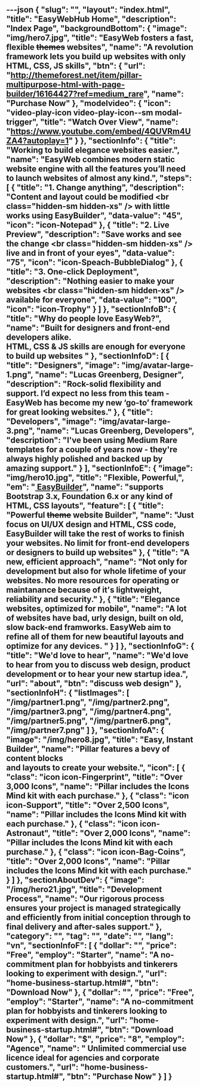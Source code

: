 ---json
{
    "slug": "",
    "layout": "index.html",
    "title": "EasyWebHub Home",
    "description": "Index Page",
    "backgroundBottom": {
        "image": "img/hero7.jpg",
        "title": "EasyWeb fosters a fast, flexible <s>themes</s> websites",
        "name": "A revolution framework lets you build up websites with only  HTML, CSS, JS skills",
        "btn": {
            "url": "http://themeforest.net/item/pillar-multipurpose-html-with-page-builder/16164427?ref=medium_rare",
            "name": "Purchase Now"
        },
        "modelvideo": {
            "icon": "video-play-icon video-play-icon--sm modal-trigger",
            "title": "Watch Over View",
            "name": "https://www.youtube.com/embed/4QUVRm4UZA4?autoplay=1"
        }
    },
    "sectionInfo": {
        "title": "Working to build  elegance websites easier.",
        "name": "EasyWeb combines  modern static website engine with all the features you’ll need to launch websites of almost any kind.",
        "steps": [
            {
                "title": "1. Change anything",
                "description": "Content and layout could be modified <br class=\"hidden-sm hidden-xs\" /> with little works using EasyBuilder",
                "data-value": "45",
                "icon": "icon-Notepad"
            },
            {
                "title": "2. Live Preview",
                "description": "Save  works and see the change <br class=\"hidden-sm hidden-xs\" />  live and in front of your eyes",
                "data-value": "75",
                "icon": "icon-Speach-BubbleDialog"
            },
            {
                "title": "3. One-click Deployment",
                "description": "Nothing easier to make your websites <br class=\"hidden-sm hidden-xs\" /> available for everyone",
                "data-value": "100",
                "icon": "icon-Trophy"
            }
        ]
    },
    "sectionInfoB": {
        "title": "Why do people love EasyWeb?",
        "name": "Built for designers and front-end developers alike. <br/>HTML, CSS & JS skills are enough for everyone to build up websites "
    },
    "sectionInfoD": [
        {
            "title": "Designers",
            "image": "img/avatar-large-1.png",
            "name": "Lucas Greenberg, Designer",
            "description": "Rock-solid flexibility and support. I’d expect no less from this team - EasyWeb has become my new  ‘go-to’ framework for great looking websites."
        },
        {
            "title": "Developers",
            "image": "img/avatar-large-3.png",
            "name": "Lucas Greenberg, Developers",
            "description": "I've been using Medium Rare templates for a couple of years now - they're always highly polished and backed up by amazing support."
        }
    ],
    "sectionInfoE": {
        "image": "img/hero10.jpg",
        "title": "Flexible, Powerful,",
        "em": "<a href=''> EasyBuilder</a>",
        "name": "supports Bootstrap 3.x, Foundation 6.x or any kind of HTML, CSS layouts",
        "feature": [
            {
                "title": "Powerful <s>theme</s> website Builder",
                "name": "Just focus on UI/UX design and HTML, CSS code, EasyBuilder will take the rest of works to finish your websites. No limit for front-end developers or designers to build up websites"
            },
            {
                "title": "A new, efficient approach",
                "name": "Not only for development but also for whole lifetime of your websites. No more resources for operating or maintanance because of it's lightweight, reliability and security."
            },
            {
                "title": "Elegance websites, optimized for mobile",
                "name": "A lot of websites have bad, urly design, built on old, slow back-end framworks. EasyWeb aim to refine all of them for new beautiful layouts and optimize for any devices. "
            }
        ]
    },
    "sectionInfoG": {
        "title": "We'd love to hear",
        "name": "We'd love to hear from you to discuss web design, product development or to hear your new startup idea.",
        "url": "about",
        "btn": "discuss web design"
    },
    "sectionInfoH": {
        "listImages": [
            "/img/partner1.png",
            "/img/partner2.png",
            "/img/partner3.png",
            "/img/partner4.png",
            "/img/partner5.png",
            "/img/partner6.png",
            "/img/partner7.png"
        ]
    },
    "sectionInfoA": {
        "image": "/img/hero8.jpg",
        "title": "Easy, Instant Builder",
        "name": "Pillar features a bevy of content blocks <br/> and layouts to create your website.",
        "icon": [
            {
                "class": "icon icon-Fingerprint",
                "title": "Over 3,000 Icons",
                "name": "Pillar includes the Icons Mind kit with each purchase."
            },
            {
                "class": "icon icon-Support",
                "title": "Over 2,500 Icons",
                "name": "Pillar includes the Icons Mind kit with each purchase."
            },
            {
                "class": "icon icon-Astronaut",
                "title": "Over 2,000 Icons",
                "name": "Pillar includes the Icons Mind kit with each purchase."
            },
            {
                "class": "icon icon-Bag-Coins",
                "title": "Over 2,000 Icons",
                "name": "Pillar includes the Icons Mind kit with each purchase."
            }
        ]
    },
    "sectionAboutDev": {
        "image": "/img/hero21.jpg",
        "title": "Development Process",
        "name": "Our rigorous process ensures your project is managed strategically and efficiently from initial conception through to final delivery and after-sales support."
    },
    "category": "",
    "tag": "",
    "date": "",
    "lang": "vn",
    "sectionInfoF": [
        {
            "dollar": "",
            "price": "Free",
            "employ": "Starter",
            "name": "A no-commitment plan for hobbyists and tinkerers looking to experiment with design.",
            "url": "home-business-startup.html#",
            "btn": "Download Now"
        },
        {
            "dollar": "",
            "price": "Free",
            "employ": "Starter",
            "name": "A no-commitment plan for hobbyists and tinkerers looking to experiment with design.",
            "url": "home-business-startup.html#",
            "btn": "Download Now"
        },
        {
            "dollar": "$",
            "price": "8",
            "employ": "Agence",
            "name": " Unlimited commercial use licence ideal for agencies and corporate customers.",
            "url": "home-business-startup.html#",
            "btn": "Purchase Now"
        }
    ]
}
---
